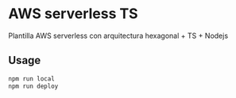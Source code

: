 # AWS serverless TS
Plantilla AWS serverless con arquitectura hexagonal + TS + Nodejs

## Usage
```bash
npm run local
npm run deploy
```